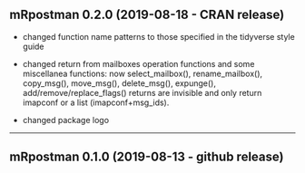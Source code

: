## mRpostman 0.2.0 (2019-08-18 - CRAN release)

- changed function name patterns to those specified in the tidyverse style guide

- changed return from mailboxes operation functions and some miscellanea functions: 
now select_mailbox(), rename_mailbox(), copy_msg(), move_msg(), delete_msg(), 
expunge(), add/remove/replace_flags() returns are invisible and only return 
imapconf or a list (imapconf+msg_ids).

- changed package logo

---
## mRpostman 0.1.0 (2019-08-13 - github release)
